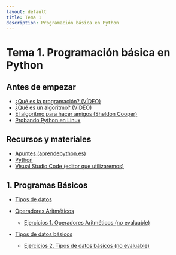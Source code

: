 ```yaml
---
layout: default
title: Tema 1
description: Programación básica en Python
---
```


# Tema 1. Programación básica en Python

## Antes de empezar

- [¿Qué es la programación? (VÍDEO)](https://youtu.be/7vbi-OCFZEY)
- [¿Qué es un algoritmo? (VÍDEO)](https://youtu.be/U3CGMyjzlvM)
- [El algoritmo para hacer amigos (Sheldon Cooper)](https://youtu.be/uFUboyAX1b8?si=Ol7pMkDGK_gZPNah)
- [Probando Python en Linux](./probando-python-linux)

## Recursos y materiales

- [Apuntes (aprendepython.es)](https://aprendepython.es/)
- [Python](https://www.python.org/downloads/)
- [Visual Studio Code (editor que utilizaremos)](https://code.visualstudio.com/)

## 1. Programas Básicos

- [Tipos de datos](https://aprendepython.es/core/datatypes/data/)
- [Operadores Aritméticos](./1-operadores-aritmeticos/apuntes)
    - [Ejercicios 1. Operadores Aritméticos (no evaluable)](./1-operadores-aritmeticos/ejercicios)
    

- [Tipos de datos básicos](./2-tipos-de-datos-basicos/apuntes)
    - [Ejercicios 2. Tipos de datos básicos (no evaluable)](./2-tipos-de-datos-basicos/ejercicios)

<!--
- [Variables](./3-variables/apuntes.md)
    - [Ejercicios 3. Variables](./3-variables/3-Ejercicios_de_Variables.pdf)
- [Funciones](./4-funciones/apuntes.md)
    - [Ejercicios 4. Funciones](./4-funciones/ejercicios.md)
-->

<!--
    - [Ejercicios 3. Variables (no evaluable)](./3-variables/3-Ejercicios_de_Variables.pdf)
-->